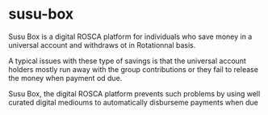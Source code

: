 # susu-box
Susu Box is a digital ROSCA platform for individuals who save money in a universal account and withdraws ot in Rotationnal basis.

A typical issues with these type of savings is that the universal account holders mostly run away with the group contributions or they fail to release the money when payment od due.

Susu Box, the digital ROSCA platform prevents such problems by using well curated digital medioums to automatically disburseme payments when due
